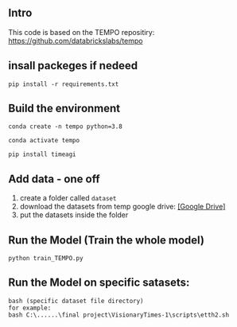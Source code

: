 ## Intro
This code is based on the TEMPO repositiry: https://github.com/databrickslabs/tempo

## insall packeges if nedeed
```
pip install -r requirements.txt
```

## Build the environment

```
conda create -n tempo python=3.8
```
```
conda activate tempo
```
```
pip install timeagi
```

## Add data - one off
1. create a folder called ```dataset```
2. download the datasets from temp google drive: [[Google Drive]](https://drive.google.com/drive/folders/13Cg1KYOlzM5C7K8gK8NfC-F3EYxkM3D2?usp=sharing) 
3. put the datasets inside the folder

## Run the Model (Train the whole model)
```
python train_TEMPO.py
```
## Run the Model on specific satasets:
```
bash (specific dataset file directory)
for example:
bash C:\......\final project\VisionaryTimes-1\scripts\etth2.sh
```

